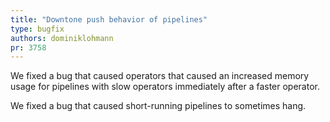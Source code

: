 ```yaml
---
title: "Downtone push behavior of pipelines"
type: bugfix
authors: dominiklohmann
pr: 3758
---
```


We fixed a bug that caused operators that caused an increased memory usage for
pipelines with slow operators immediately after a faster operator.

We fixed a bug that caused short-running pipelines to sometimes hang.
